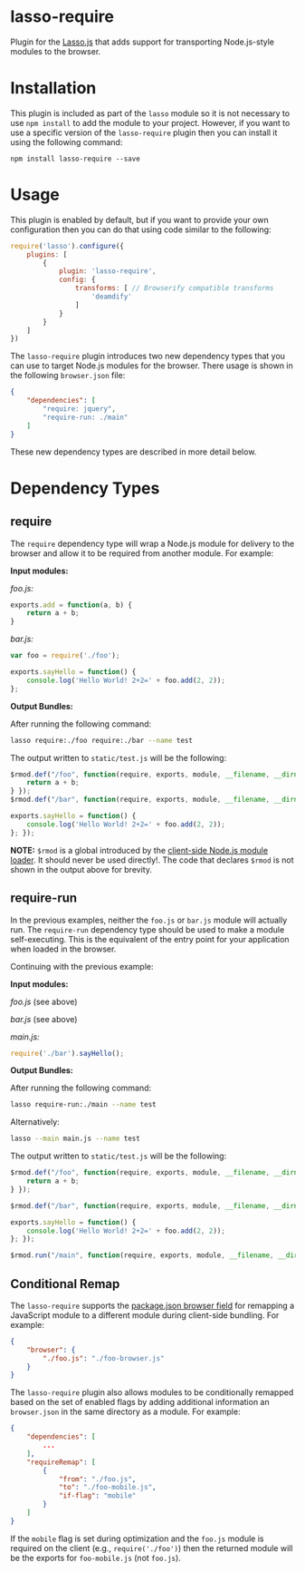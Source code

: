 lasso-require
========================

Plugin for the [Lasso.js](https://github.com/raptorjs/lasso) that adds support for transporting Node.js-style modules to the browser.

# Installation

This plugin is included as part of the `lasso` module so it is not necessary to use `npm install` to add the module to your project. However, if you want to use a specific version of the `lasso-require` plugin then you can install it using the following command:

```
npm install lasso-require --save
```

# Usage

This plugin is enabled by default, but if you want to provide your own configuration then you can do that using code similar to the following:

```javascript
require('lasso').configure({
    plugins: [
        {
            plugin: 'lasso-require',
            config: {
                transforms: [ // Browserify compatible transforms
                    'deamdify'
                ]
            }
        }
    ]
})
```

The `lasso-require` plugin introduces two new dependency types that you can use to target Node.js modules for the browser. There usage is shown in the following `browser.json` file:

```json
{
    "dependencies": [
        "require: jquery",
        "require-run: ./main"
    ]
}
```


These new dependency types are described in more detail below.

# Dependency Types

## require

The `require` dependency type will wrap a Node.js module for delivery to the browser and allow it to be required from another module. For example:

__Input modules:__

_foo.js:_
```javascript
exports.add = function(a, b) {
    return a + b;
}
```

_bar.js:_
```javascript
var foo = require('./foo');

exports.sayHello = function() {
    console.log('Hello World! 2+2=' + foo.add(2, 2));
};
```

__Output Bundles:__

After running the following command:

```bash
lasso require:./foo require:./bar --name test
```

The output written to `static/test.js` will be the following:

```javascript
$rmod.def("/foo", function(require, exports, module, __filename, __dirname) { exports.add = function(a, b) {
    return a + b;
} });
$rmod.def("/bar", function(require, exports, module, __filename, __dirname) { var foo = require('./foo');

exports.sayHello = function() {
    console.log('Hello World! 2+2=' + foo.add(2, 2));
}; });
```

__NOTE:__ `$rmod` is a global introduced by the [client-side Node.js module loader](https://github.com/raptorjs/raptor-modules/blob/master/client/lib/raptor-modules-client.js). It should never be used directly!. The code that declares `$rmod` is not shown in the output above for brevity.

## require-run

In the previous examples, neither the `foo.js` or `bar.js` module will actually run. The `require-run` dependency type should be used to make a module self-executing. This is the equivalent of the entry point for your application when loaded in the browser.

Continuing with the previous example:

__Input modules:__

_foo.js_
(see above)

_bar.js_
(see above)

_main.js:_
```javascript
require('./bar').sayHello();
```

__Output Bundles:__

After running the following command:

```bash
lasso require-run:./main --name test
```

Alternatively:
```bash
lasso --main main.js --name test
```

The output written to `static/test.js` will be the following:

```javascript
$rmod.def("/foo", function(require, exports, module, __filename, __dirname) { exports.add = function(a, b) {
    return a + b;
} });

$rmod.def("/bar", function(require, exports, module, __filename, __dirname) { var foo = require('./foo');

exports.sayHello = function() {
    console.log('Hello World! 2+2=' + foo.add(2, 2));
}; });

$rmod.run("/main", function(require, exports, module, __filename, __dirname) { require('./bar').sayHello(); });
```

## Conditional Remap

The `lasso-require` supports the [package.json browser field](https://gist.github.com/defunctzombie/4339901) for remapping a JavaScript module to a different module during client-side bundling. For example:

```json
{
    "browser": {
        "./foo.js": "./foo-browser.js"
    }
}
```

The `lasso-require` plugin also allows modules to be conditionally remapped based on the set of enabled flags by adding additional information an `browser.json` in the same directory as a module. For example:

```json
{
    "dependencies": [
        ...
    ],
    "requireRemap": [
        {
            "from": "./foo.js",
            "to": "./foo-mobile.js",
            "if-flag": "mobile"
        }
    ]
}
```

If the `mobile` flag is set during optimization and the `foo.js` module is required on the client (e.g., `require('./foo')`) then the returned module will be the exports for `foo-mobile.js` (not `foo.js`).
